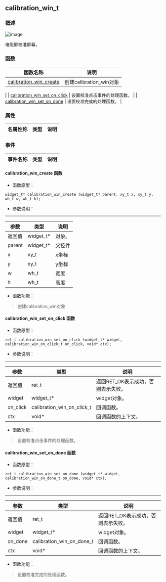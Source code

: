 ## calibration\_win\_t
### 概述
![image](images/calibration_win_t_0.png)

 电阻屏校准屏幕。
### 函数
<p id="calibration_win_t_methods">

| 函数名称 | 说明 | 
| -------- | ------------ | 
| <a href="#calibration_win_t_calibration_win_create">calibration\_win\_create</a> |  创建calibration_win对象 |
| <a href="#calibration_win_t_calibration_win_set_on_click">calibration\_win\_set\_on\_click</a> |  设置校准点击事件的处理函数。 |
| <a href="#calibration_win_t_calibration_win_set_on_done">calibration\_win\_set\_on\_done</a> |  设置校准完成的处理函数。 |
### 属性
<p id="calibration_win_t_properties">

| 名属性称 | 类型 | 说明 | 
| -------- | ----- | ------------ | 
### 事件
<p id="calibration_win_t_events">

| 事件名称 | 类型  | 说明 | 
| -------- | ----- | ------- | 
#### calibration\_win\_create 函数
* 函数原型：

```
widget_t* calibration_win_create (widget_t* parent, xy_t x, xy_t y, wh_t w, wh_t h);
```

* 参数说明：

-----------------------

| 参数 | 类型 | 说明 |
| -------- | ----- | --------- |
| 返回值 | widget\_t* | 对象。 |
| parent | widget\_t* | 父控件 |
| x | xy\_t | x坐标 |
| y | xy\_t | y坐标 |
| w | wh\_t | 宽度 |
| h | wh\_t | 高度 |
* 函数功能：

> <p id="calibration_win_t_calibration_win_create"> 创建calibration_win对象



#### calibration\_win\_set\_on\_click 函数
* 函数原型：

```
ret_t calibration_win_set_on_click (widget_t* widget, calibration_win_on_click_t on_click, void* ctx);
```

* 参数说明：

-----------------------

| 参数 | 类型 | 说明 |
| -------- | ----- | --------- |
| 返回值 | ret\_t | 返回RET\_OK表示成功，否则表示失败。 |
| widget | widget\_t* | widget对象。 |
| on\_click | calibration\_win\_on\_click\_t | 回调函数。 |
| ctx | void* | 回调函数的上下文。 |
* 函数功能：

> <p id="calibration_win_t_calibration_win_set_on_click"> 设置校准点击事件的处理函数。



#### calibration\_win\_set\_on\_done 函数
* 函数原型：

```
ret_t calibration_win_set_on_done (widget_t* widget, calibration_win_on_done_t on_done, void* ctx);
```

* 参数说明：

-----------------------

| 参数 | 类型 | 说明 |
| -------- | ----- | --------- |
| 返回值 | ret\_t | 返回RET\_OK表示成功，否则表示失败。 |
| widget | widget\_t* | widget对象。 |
| on\_done | calibration\_win\_on\_done\_t | 回调函数。 |
| ctx | void* | 回调函数的上下文。 |
* 函数功能：

> <p id="calibration_win_t_calibration_win_set_on_done"> 设置校准完成的处理函数。



